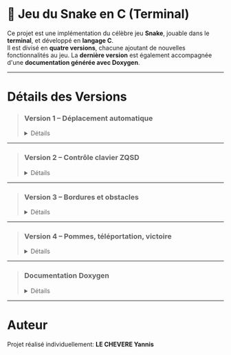 # 🐍 Jeu du Snake en C (Terminal)

Ce projet est une implémentation du célèbre jeu **Snake**, jouable dans le **terminal**, et développé en **langage C**.  
Il est divisé en **quatre versions**, chacune ajoutant de nouvelles fonctionnalités au jeu.
La **dernière version** est également accompagnée d'une **documentation générée avec Doxygen**.

---
  
# Détails des Versions

> ### **Version 1 – Déplacement automatique**
> <details> <summary>Détails</summary>
>
>> Le serpent se déplace automatiquement vers la droite.  
>> Aucun contrôle clavier.  
>> Le jeu se termine si l'utilisateur tape la touche "A".
>> 
>> 📂 [Dossier Version1](https://github.com/yannislechevere/SAE-1.01/tree/master/Version1)
>
> </details>

---

> ### **Version 2 – Contrôle clavier ZQSD**
> <details> <summary>Détails</summary>
>
>> Le joueur contrôle le serpent avec les touches :
>> - Z : Haut
>> - Q : Gauche
>> - S : Bas
>> - D : Droite
>> 
>> Le serpent continue dans la direction choisie.
>> 
>> 📂 [Dossier Version1](https://github.com/yannislechevere/SAE-1.01/tree/master/Version2)
>
></details>

---

> ### **Version 3 – Bordures et obstacles**
> <details> <summary>Détails</summary>
>
>> - Apparition de bordures fixes.
>> - Introduction de pavés (obstacles).
>> - Le serpent meurt en touchant un mur ou un pavé.
>> 
>> 📂 [Dossier Version1](https://github.com/yannislechevere/SAE-1.01/tree/master/Version3)
>
> </details>

---

> ### **Version 4 – Pommes, téléportation, victoire**
> <details> <summary>Détails</summary>
>
>> - Des pommes apparaissent aléatoirement.
>> - Le serpent grandit en mangeant une pomme.
>> - Après 10 pommes, le joueur gagne.
>> - Trous dans les murs : ils permettent la téléportation vers le bord opposé.
>> 
>> 📂 [Dossier Version1](https://github.com/yannislechevere/SAE-1.01/tree/master/Version4)  
>> 📚 Documentation Doxygen disponible [ici](https://github.com/yannislechevere/SAE-1.01/tree/master/Doxygen)
>
> </details>

---

> ### **Documentation Doxygen**
> <details> <summary>Détails</summary>
>
>> La documentation de la version 4 peut être générée avec Doxygen.
>>
>> 📂 [Dossier Doxygen](https://github.com/yannislechevere/SAE-1.01/tree/master/Doxygen)
>
> </details>

---

#  Auteur

Projet réalisé individuellement:
**LE CHEVERE Yannis**

